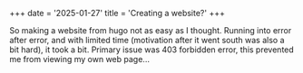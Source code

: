 +++
date = '2025-01-27'
title = 'Creating a website?'
+++

So making a website from hugo not as easy as I thought. Running into error after error, and with limited time (motivation after it went south was also a bit hard), it took a bit. Primary issue was 403 forbidden error, this prevented me from viewing my own web page... 